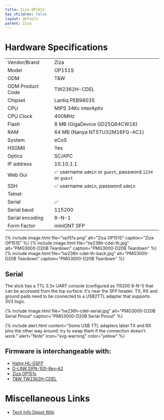 ```yaml
---
title: Ziza OP151S
has_children: false
layout: default
parent: Ziza
---
```


# Hardware Specifications

|                  |                                                            |
| ---------------- | ---------------------------------------------------------- |
| Vendor/Brand     | Ziza                                                       |
| Model            | OP151S                                                     |
| ODM              | T&W                                                        |
| ODM Product Code | TW2362H-CDEL                                               |
| Chipset          | Lantiq PEB98035                                            |
| CPU              | MIPS 34Kc interAptiv                                       |
| CPU Clock        | 400MHz                                                     |
| Flash            | 8 MB (GigaDevice GD25Q64CW16)                              |
| RAM              | 64 MB (Nanya NT5TU32M16FG-AC1)                             |
| System           | eCoS                                                       |
| HSGMII           | Yes                                                        |
| Optics           | SC/APC                                                     |
| IP address       | 10.10.1.1                                                  |
| Web Gui          | ✅ username `admin` or `guest`, password `1234` or `guest` |
| SSH              | ✅ username `admin`, password `admin`                      |
| Telnet           |                                                            |
| Serial           | ✅                                                         |
| Serial baud      | 115200                                                     |
| Serial encoding  | 8-N-1                                                      |
| Form Factor      | miniONT SFP                                                |

{% include image.html file="op151s.png" alt="Ziza OP151S" caption="Ziza OP151S" %}
{% include image.html file="tw236h-cdel-th.jpg" alt="PMG3000-D20B Teardown" caption="PMG3000-D20B Teardown" %}
{% include image.html file="tw236h-cdel-th-back.jpg" alt="PMG3000-D20B Teardown" caption="PMG3000-D20B Teardown" %}

## Serial

The stick has a TTL 3.3v UART console (configured as 115200 8-N-1) that can be accessed from the top surface: it's near the SFP header. TX, RX and ground pads need to be connected to a USB2TTL adapter that supports 3V3 logic.

{% include image.html file="tw236h-cdel-serial.jpg" alt="PMG3000-D20B Serial Pinout" caption="PMG3000-D20B Serial Pinout" %}

{% include alert.html content="Some USB TTL adapters label TX and RX pins the other way around: try to swap them if the connection doesn't work." alert="Note"  icon="svg-warning" color="yellow" %}

## Firmware is interchangeable with:

- [Halny HL-GSFP](/ont-halny-hl-gsfp)
- [D-LINK DPN-100-Rev-A2](/ont-d-link-dpn-100-rev-a2)
- [Ziza OP151s](/ont-ziza-op151s)
- [T&W TW2362H-CDEL](/ont-t-w-tw2362h-cdel)

# Miscellaneous Links

- [Tech Info Depot Wiki](http://en.techinfodepot.shoutwiki.com/wiki/ZISA_OP151S)